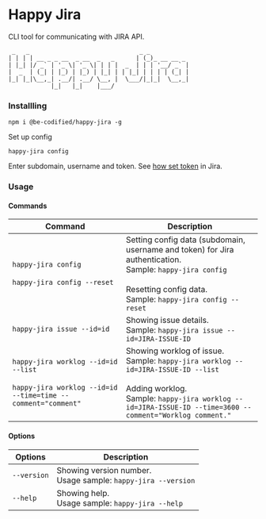 # Happy Jira

CLI tool for communicating with JIRA API.

```
 _   _                               _ _
| | | | __ _ _ __  _ __  _   _      | (_)_ __ __ _
| |_| |/ _` | '_ \| '_ \| | | |  _  | | | '__/ _` |
|  _  | (_| | |_) | |_) | |_| | | |_| | | | | (_| |
|_| |_|\__,_| .__/| .__/ \__, |  \___/|_|_|  \__,_|
            |_|   |_|    |___/
```

### Installling

`npm i @be-codified/happy-jira -g`

Set up config

`happy-jira config`

Enter subdomain, username and token. See [how set token](https://confluence.atlassian.com/cloud/api-tokens-938839638.html) in Jira.

### Usage

#### Commands

| Command | Description |
|------------------------------|------------------------------------------------|
| `happy-jira config`<br /><br />`happy-jira config --reset`| Setting config data (subdomain, username and token) for Jira authentication.<br />Sample: `happy-jira config`<br /><br />Resetting config data.<br />Sample: `happy-jira config --reset` |
| `happy-jira issue --id=id`      | Showing issue details.<br />Sample: `happy-jira issue --id=JIRA-ISSUE-ID`      |
| `happy-jira worklog --id=id --list`<br /><br />`happy-jira worklog --id=id --time=time --comment="comment"`    | Showing worklog of issue.<br />Sample: `happy-jira worklog --id=JIRA-ISSUE-ID --list`<br /><br />Adding worklog.<br />Sample: `happy-jira worklog --id=JIRA-ISSUE-ID --time=3600 --comment="Worklog comment."` |

#### Options

| Options     | Description |
|-------------|-----------------------------------------------------------------|
| `--version` | Showing version number.<br />Usage sample: `happy-jira --version` |
| `--help`    | Showing help.<br />Usage sample: `happy-jira --help`              |
